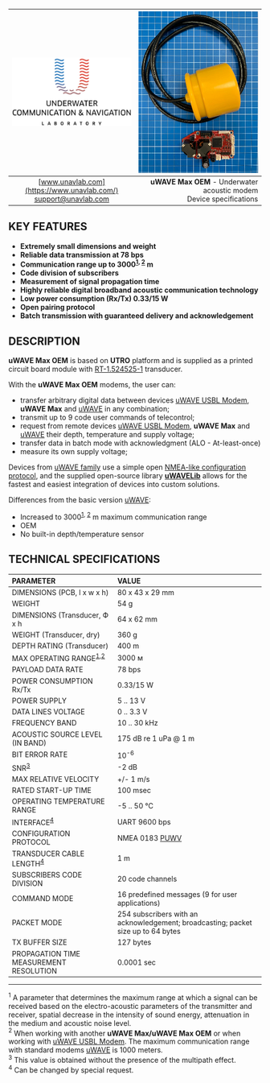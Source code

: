 | ![logo](/documentation/sm_logo.png) | ![logo](/documentation/utro_pcb_rt_1_524525_1_2.png) |
| :---: | ---: |
| [www.unavlab.com](https://www.unavlab.com/) <br/> [support@unavlab.com](mailto:support@unavlab.com) | **uWAVE Max OEM** - Underwater acoustic modem <br/> Device specifications |

## KEY FEATURES

* **Extremely small dimensions and weight**
* **Reliable data transmission at 78 bps**
* **Communication range up to 3000<sup>[1](#footnote1), [2](#footnote2)</sup> m**
* **Code division of subscribers**
* **Measurement of signal propagation time**
* **Highly reliable digital broadband acoustic communication technology**
* **Low power consumption (Rx/Tx) 0.33/15 W**
* **Open pairing protocol**
* **Batch transmission with guaranteed delivery and acknowledgement**

## DESCRIPTION

**uWAVE Max OEM** is based on **UTRO** platform and is supplied as a printed circuit board module with [RT-1.524525-1](/documentation/EN/Transducers/RT-1.524525-1_specification_en.md) transducer.

With the **uWAVE Max OEM** modems, the user can:
* transfer arbitrary digital data between devices [uWAVE USBL Modem](uWAVE_USBL_Modem_Specification_ru.md), **uWAVE Max** and [uWAVE](uWAVE_Specification_ru.md) in any combination;
* transmit up to 9 code user commands of telecontrol;
* request from remote devices [uWAVE USBL Modem](uWAVE_USBL_Modem_Specification_ru.md), **uWAVE Max** and [uWAVE](uWAVE_Specification_ru.md) their depth, temperature and supply voltage;
* transfer data in batch mode with acknowledgment (ALO - At-least-once)
* measure its own supply voltage;

Devices from [uWAVE family](uWAVE_Family_en.md) use a simple open [NMEA-like configuration protocol](uWAVE_Protocol_Specification_en.md), and the supplied open-source library
[**uWAVELib**](https://github.com/ucnl/uWAVELib) allows for the fastest and easiest
integration of devices into custom solutions.

Differences from the basic version [uWAVE](/documentation/EN/uWAVE/uWAVE_Specification_en.md):
* Increased to 3000<sup>[1](#footnote1), [2](#footnote2)</sup> m maximum communication range
* OEM
* No built-in depth/temperature sensor


## TECHNICAL SPECIFICATIONS

| PARAMETER | VALUE |
| :--- | :--- |
| DIMENSIONS (PCB, l х w х h) | 80 х 43 х 29 mm |
| WEIGHT | 54 g |
| DIMENSIONS (Transducer, Ф х h | 64 x 62 mm |
| WEIGHT (Transducer, dry) | 360 g |
| DEPTH RATING (Transducer) | 400 m |
| MAX OPERATING RANGE<sup>[1](#footnote1),[2](#footnote2)</sup> | 3000 м |
| PAYLOAD DATA RATE | 78 bps |
| POWER CONSUMPTION Rx/Tx | 0.33/15 W |
| POWER SUPPLY | 5 .. 13 V |
| DATA LINES VOLTAGE | 0 .. 3.3 V |
| FREQUENCY BAND | 10 .. 30 kHz |
| ACOUSTIC SOURCE LEVEL (IN BAND) | 175 dB re 1 uPa @ 1 m |
| BIT ERROR RATE | 10<sup>-6</sup> |
| SNR<sup>[3](#footnote3)</sup> | -2 dB |
| MAX RELATIVE VELOCITY | +/- 1 m/s |
| RATED START-UP TIME | 100 msec |
| OPERATING TEMPERATURE RANGE | -5 .. 50 °C |
| INTERFACE<sup>[4](#footnote4)</sup> | UART 9600 bps |
| CONFIGURATION PROTOCOL | NMEA 0183 [PUWV](uWAVE_Protocol_Specification_en.md) |
| TRANSDUCER CABLE LENGTH<sup>[4](#footnote4)</sup> | 1 m |
| SUBSCRIBERS CODE DIVISION | 20 code channels |
| COMMAND MODE | 16 predefined messages (9 for user applications) |
| PACKET MODE | 254 subscribers with an acknowledgement; broadcasting; packet size up to 64 bytes |
| TX BUFFER SIZE | 127 bytes |
| PROPAGATION TIME MEASUREMENT RESOLUTION | 0.0001 sec |
  
________________
<a name="footnote1"><sup>1</sup></a> A parameter that determines the maximum range at which a signal can be received based on the electro-acoustic parameters of the transmitter and receiver, spatial decrease in the intensity of sound energy, attenuation in the medium and acoustic noise level.  
<a name="footnote2"><sup>2</sup></a> When working with another **uWAVE Max/uWAVE Max OEM** or when working with [uWAVE USBL Modem](uWAVE_USBL_Modem_Specification_en.md). The maximum communication range with standard modems [uWAVE](uWAVE_Specification_en.md) is 1000 meters.  
<a name="footnote3"><sup>3</sup></a> This value is obtained without the presence of the multipath effect.  
<a name="footnote4"><sup>4</sup></a> Сan be changed by special request.  
